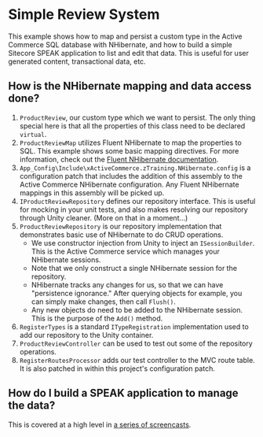 Simple Review System
========
This example shows how to map and persist a custom type in the Active Commerce SQL database with NHibernate, and how to build a simple Sitecore SPEAK application to list and edit that data. This is useful for user generated content, transactional data, etc.

## How is the NHibernate mapping and data access done?
1. `ProductReview`, our custom type which we want to persist. The only thing special here is that all the properties of this class need to be declared `virtual`.
2. `ProductReviewMap` utilizes Fluent NHibernate to map the properties to SQL. This example shows some basic mapping directives. For more information, check out the [Fluent NHibernate documentation](https://github.com/jagregory/fluent-nhibernate/wiki/Getting-started).
3. `App_Config\Include\xActiveCommerce.zTraining.NHibernate.config` is a configuration patch that includes the addition of this assembly to the Active Commerce NHibernate configuration. Any Fluent NHibernate mappings in this assembly will be picked up.
4. `IProductReviewRepository` defines our repository interface. This is useful for mocking in your unit tests, and also makes resolving our repository through Unity cleaner. (More on that in a moment...)
5. `ProductReviewRepository` is our repository implementation that demonstrates basic use of NHibernate to do CRUD operations.
	* We use constructor injection from Unity to inject an `ISessionBuilder`. This is the Active Commerce service which manages your NHibernate sessions.
	* Note that we only construct a single NHibernate session for the repository.
	* NHibernate tracks any changes for us, so that we can have "persistence ignorance." After querying objects for example, you can simply make changes, then call `Flush()`.
	* Any new objects do need to be added to the NHibernate session. This is the purpose of the `Add()` method.
6. `RegisterTypes` is a standard `ITypeRegistration` implementation used to add our repository to the Unity container.
7. `ProductReviewController` can be used to test out some of the repository operations.
8. `RegisterRoutesProcessor` adds our test controller to the MVC route table. It is also patched in within this project's configuration patch.

## How do I build a SPEAK application to manage the data?
This is covered at a high level in [a series of screencasts](http://www.techphoria414.com/Blog/2015/February/Active_Commerce_32_NHibernate_SPEAK).